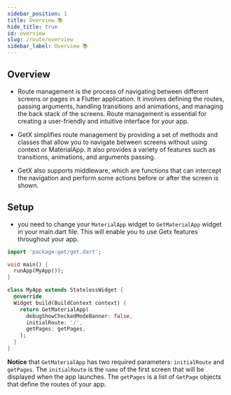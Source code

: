 ```yaml
---
sidebar_position: 1
title: Overview 📚
hide_title: true
id: overview
slug: /route/overview
sidebar_label: Overview 📚
---
```


## Overview

* Route management is the process of navigating between different screens or pages in a Flutter application. It involves defining the routes, passing arguments, handling transitions and animations, and managing the back stack of the screens. Route management is essential for creating a user-friendly and intuitive interface for your app.

* GetX simplifies route management by providing a set of methods and classes that allow you to navigate between screens without using context or MaterialApp. It also provides a variety of features such as transitions, animations, and arguments passing.
  
* GetX also supports middleware, which are functions that can intercept the navigation and perform some actions before or after the screen is shown.

## Setup 

* you need to change your `MaterialApp` widget to `GetMaterialApp` widget in your main.dart file. This will enable you to use Getx features throughout your app.

```dart
import 'package:get/get.dart';

void main() {
  runApp(MyApp());
}

class MyApp extends StatelessWidget {
  @override
  Widget build(BuildContext context) {
    return GetMaterialApp(
      debugShowCheckedModeBanner: false,
      initialRoute: '/',
      getPages: getPages,
    );
  }
}
```

**Notice** that `GetMaterialApp` has two required parameters: `initialRoute` and `getPages`. The `initialRoute` is the `name` of the first screen that will be displayed when the app launches. The `getPages` is a list of `GetPage` objects that define the routes of your app.
